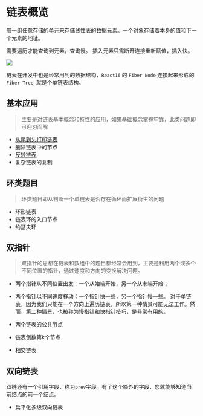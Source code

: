 # 链表概览

用一组任意存储的单元来存储线性表的数据元素。一个对象存储着本身的值和下一个元素的地址。

需要遍历才能查询到元素，查询慢。
插入元素只需断开连接重新赋值，插入快。

![](https://i.loli.net/2019/08/18/K7ysIF3qXzTJxUN.jpg)

链表在开发中也是经常用到的数据结构，`React16` 的 `Fiber Node` 连接起来形成的`Fiber Tree`, 就是个单链表结构。

## 基本应用
> 主要是对链表基本概念和特性的应用，如果基础概念掌握牢靠，此类问题即可迎刃而解

- [从尾到头打印链表](./从尾到头打印链表.md)
- 删除链表中的节点
- [反转链表](./反转链表.md)
- 复杂链表的复制


## 环类题目
> 环类题目即从判断一个单链表是否存在循环而扩展衍生的问题

- 环形链表
- 链表环的入口节点
- 约瑟夫环


## 双指针
> 双指针的思想在链表和数组中的题目都经常会用到，主要是利用两个或多个不同位置的指针，通过速度和方向的变换解决问题。

- 两个指针从不同位置出发：一个从始端开始，另一个从末端开始；
- 两个指针以不同速度移动：一个指针快一些，另一个指针慢一些。
对于单链表，因为我们只能在一个方向上遍历链表，所以第一种情景可能无法工作。然而，第二种情景，也被称为慢指针和快指针技巧，是非常有用的。

- 两个链表的公共节点
- 链表倒数第k个节点
- 相交链表

## 双向链表
双链还有一个引用字段，称为`prev`字段。有了这个额外的字段，您就能够知道当前结点的前一个结点。

- 扁平化多级双向链表